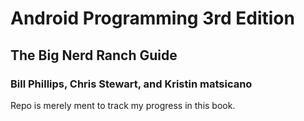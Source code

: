 # Android Programming 3rd Edition
## The Big Nerd Ranch Guide
### Bill Phillips, Chris Stewart, and Kristin matsicano

Repo is merely ment to track my progress in this book.
